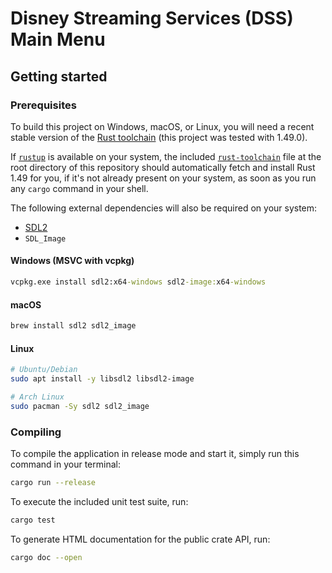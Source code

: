 # Disney Streaming Services (DSS) Main Menu

## Getting started

### Prerequisites

To build this project on Windows, macOS, or Linux, you will need a recent stable
version of the [Rust toolchain](https://www.rust-lang.org/) (this project was
tested with 1.49.0).

If [`rustup`](https://rustup.rs/) is available on your system, the included 
[`rust-toolchain`](./rust-toolchain) file at the root directory of this
repository should automatically fetch and install Rust 1.49 for you, if it's not
already present on your system, as soon as you run any `cargo` command in your
shell.

The following external dependencies will also be required on your system:

* [SDL2](https://www.libsdl.org/)
* `SDL_Image`

#### Windows (MSVC with vcpkg)

```bat
vcpkg.exe install sdl2:x64-windows sdl2-image:x64-windows
```

#### macOS

```bash
brew install sdl2 sdl2_image
```

#### Linux

```bash
# Ubuntu/Debian
sudo apt install -y libsdl2 libsdl2-image

# Arch Linux
sudo pacman -Sy sdl2 sdl2_image
```

### Compiling

To compile the application in release mode and start it, simply run this command
in your terminal:

```bash
cargo run --release
```

To execute the included unit test suite, run:

```bash
cargo test
```

To generate HTML documentation for the public crate API, run:

```bash
cargo doc --open
```
